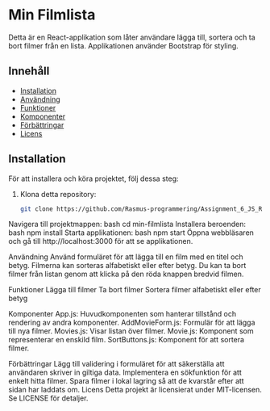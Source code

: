 # Min Filmlista

Detta är en React-applikation som låter användare lägga till, sortera och ta bort filmer från en lista. Applikationen använder Bootstrap för styling.

## Innehåll

- [Installation](#installation)
- [Användning](#användning)
- [Funktioner](#funktioner)
- [Komponenter](#komponenter)
- [Förbättringar](#förbättringar)
- [Licens](#licens)

## Installation

För att installera och köra projektet, följ dessa steg:

1. Klona detta repository:
   ```bash
   git clone https://github.com/Rasmus-programmering/Assignment_6_JS_Ramverk
Navigera till projektmappen:
bash
cd min-filmlista
Installera beroenden:
bash
npm install
Starta applikationen:
bash
npm start
Öppna webbläsaren och gå till http://localhost:3000 för att se applikationen.

Användning
Använd formuläret för att lägga till en film med en titel och betyg.
Filmerna kan sorteras alfabetiskt eller efter betyg.
Du kan ta bort filmer från listan genom att klicka på den röda knappen bredvid filmen.

Funktioner
Lägga till filmer
Ta bort filmer
Sortera filmer alfabetiskt eller efter betyg

Komponenter
App.js: Huvudkomponenten som hanterar tillstånd och rendering av andra komponenter.
AddMovieForm.js: Formulär för att lägga till nya filmer.
Movies.js: Visar listan över filmer.
Movie.js: Komponent som representerar en enskild film.
SortButtons.js: Komponent för att sortera filmer.

Förbättringar
Lägg till validering i formuläret för att säkerställa att användaren skriver in giltiga data.
Implementera en sökfunktion för att enkelt hitta filmer.
Spara filmer i lokal lagring så att de kvarstår efter att sidan har laddats om.
Licens
Detta projekt är licensierat under MIT-licensen. Se LICENSE för detaljer.


